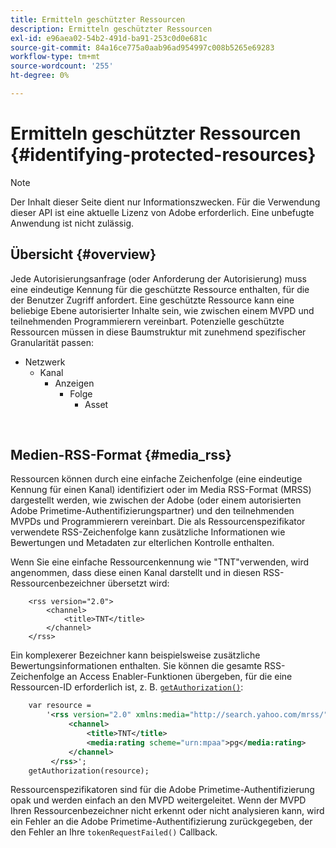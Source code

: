 ```yaml
---
title: Ermitteln geschützter Ressourcen
description: Ermitteln geschützter Ressourcen
exl-id: e96aea02-54b2-491d-ba91-253c0d0e681c
source-git-commit: 84a16ce775a0aab96ad954997c008b5265e69283
workflow-type: tm+mt
source-wordcount: '255'
ht-degree: 0%

---
```


# Ermitteln geschützter Ressourcen {#identifying-protected-resources}

>[!NOTE]
>
>Der Inhalt dieser Seite dient nur Informationszwecken. Für die Verwendung dieser API ist eine aktuelle Lizenz von Adobe erforderlich. Eine unbefugte Anwendung ist nicht zulässig.

## Übersicht {#overview}

Jede Autorisierungsanfrage (oder Anforderung der Autorisierung) muss eine eindeutige Kennung für die geschützte Ressource enthalten, für die der Benutzer Zugriff anfordert. Eine geschützte Ressource kann eine beliebige Ebene autorisierter Inhalte sein, wie zwischen einem MVPD und teilnehmenden Programmierern vereinbart. Potenzielle geschützte Ressourcen müssen in diese Baumstruktur mit zunehmend spezifischer Granularität passen:

- Netzwerk
   - Kanal
      - Anzeigen
         - Folge
            - Asset

</br>

## Medien-RSS-Format {#media_rss}

Ressourcen können durch eine einfache Zeichenfolge (eine eindeutige Kennung für einen Kanal) identifiziert oder im Media RSS-Format (MRSS) dargestellt werden, wie zwischen der Adobe (oder einem autorisierten Adobe Primetime-Authentifizierungspartner) und den teilnehmenden MVPDs und Programmierern vereinbart. Die als Ressourcenspezifikator verwendete RSS-Zeichenfolge kann zusätzliche Informationen wie Bewertungen und Metadaten zur elterlichen Kontrolle enthalten.


Wenn Sie eine einfache Ressourcenkennung wie &quot;TNT&quot;verwenden, wird angenommen, dass diese einen Kanal darstellt und in diesen RSS-Ressourcenbezeichner übersetzt wird:

```RSS
    <rss version="2.0"> 
        <channel>
            <title>TNT</title>
        </channel>
    </rss>
```


Ein komplexerer Bezeichner kann beispielsweise zusätzliche Bewertungsinformationen enthalten. Sie können die gesamte RSS-Zeichenfolge an Access Enabler-Funktionen übergeben, für die eine Ressourcen-ID erforderlich ist, z. B. [`getAuthorization()`](/help/authentication/rest-api-reference.md):

```rss
    var resource = 
        '<rss version="2.0" xmlns:media="http://search.yahoo.com/mrss/"> 
             <channel>
                 <title>TNT</title>
                 <media:rating scheme="urn:mpaa">pg</media:rating>
             </channel>
         </rss>'; 
    getAuthorization(resource);
```

Ressourcenspezifikatoren sind für die Adobe Primetime-Authentifizierung opak und werden einfach an den MVPD weitergeleitet. Wenn der MVPD Ihren Ressourcenbezeichner nicht erkennt oder nicht analysieren kann, wird ein Fehler an die Adobe Primetime-Authentifizierung zurückgegeben, der den Fehler an Ihre `tokenRequestFailed()` Callback.

<!--
## Related Information {#related}

-  User Metadata
-  Preflight Authorization
-->
